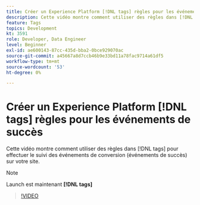 ```yaml
---
title: Créer un Experience Platform [!DNL tags] règles pour les événements de succès
description: Cette vidéo montre comment utiliser des règles dans [!DNL tags] pour effectuer le suivi des événements de conversion (événements de succès) sur votre site.
feature: Tags
topics: Development
kt: 3591
role: Developer, Data Engineer
level: Beginner
exl-id: ae600143-87cc-435d-bba2-0bce929070ac
source-git-commit: a45667a8d7ccb46b9e33bd11a78fac9714a61df5
workflow-type: tm+mt
source-wordcount: '53'
ht-degree: 0%

---
```


# Créer un Experience Platform [!DNL tags] règles pour les événements de succès

Cette vidéo montre comment utiliser des règles dans [!DNL tags] pour effectuer le suivi des événements de conversion (événements de succès) sur votre site.

>[!NOTE]
>
> Launch est maintenant **[!DNL tags]**

>[!VIDEO](https://video.tv.adobe.com/v/28778/?quality=12&learn=on)
